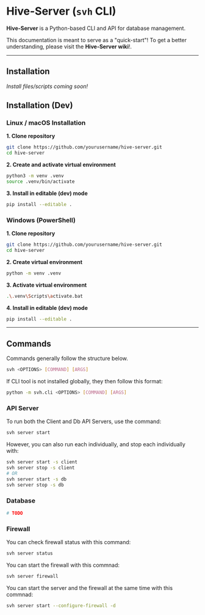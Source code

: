 # Hive-Server (`svh` CLI)

**Hive-Server** is a Python-based CLI and API for database management.

This documentation is meant to serve as a "quick-start"! To get a better understanding, please visit the **Hive-Server wiki**!.

---

## Installation
*Install files/scripts coming soon!*

## Installation (Dev)

### Linux / macOS Installation

**1. Clone repository**
```bash
git clone https://github.com/yourusername/hive-server.git
cd hive-server
```

**2. Create and activate virtual environment**
```bash
python3 -m venv .venv
source .venv/bin/activate
```

**3. Install in editable (dev) mode**
```bash
pip install --editable .
```

### Windows (PowerShell)

**1. Clone repository**
```bash
git clone https://github.com/yourusername/hive-server.git
cd hive-server
```

**2. Create virtual environment**
```bash
python -m venv .venv
```

**3. Activate virtual environment**
```bash
.\.venv\Scripts\activate.bat
```

**4. Install in editable (dev) mode**
```bash
pip install --editable .
```

---

## Commands
Commands generally follow the structure below.
```bash
svh <OPTIONS> [COMMAND] [ARGS]
```

If CLI tool is not installed globally, they then follow this format:
```bash
python -m svh.cli <OPTIONS> [COMMAND] [ARGS]
```

### API Server
To run both the Client and Db API Servers, use the command:
```bash
svh server start
```

However, you can also run each individually, and stop each individually with:
```bash
svh server start -s client
svh server stop -s client
# OR
svh server start -s db
svh server stop -s db
```

### Database

```bash
# TODO
```

### Firewall
You can check firewall status with this command:
```bash
svh server status
```
You can start the firewall with this commnad: 
```bash
svh server firewall
```
You can start the server and the firewall at the same time with this commnad:
```bash
svh server start --configure-firewall -d
```
